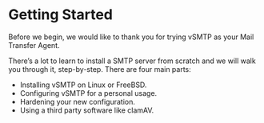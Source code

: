 # Getting Started

Before we begin, we would like to thank you for trying vSMTP as your Mail Transfer Agent.

There’s a lot to learn to install a SMTP server from scratch and we will walk you through it, step-by-step.
There are four main parts:

- Installing vSMTP on Linux or FreeBSD.
- Configuring vSMTP for a personal usage.
- Hardening your new configuration.
- Using a third party software like clamAV.
